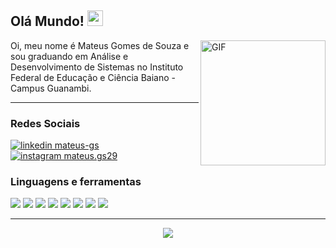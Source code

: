 ## Olá Mundo!  <img src="https://media.giphy.com/media/hvRJCLFzcasrR4ia7z/giphy.gif" width="25px">

<img align="right" alt="GIF" src="https://user-images.githubusercontent.com/5713670/87202985-820dcb80-c2b6-11ea-9f56-7ec461c497c3.gif" width="200"/>

<p aligh="left"> Oi, meu nome é Mateus Gomes de Souza e sou graduando em Análise e Desenvolvimento de Sistemas no Instituto Federal de Educação e Ciência Baiano - Campus Guanambi. </p> 

***
### Redes Sociais
<a href="https://www.linkedin.com/in/mateus-gs/">
    <img src="https://img.shields.io/badge/linkedin%20-0A66C2?style=for-the-badge&logo=linkedin&logoColor=white" alt="linkedin mateus-gs"/>
</a>
<a href="https://www.instagram.com/mateus.gs29/">
    <img src="https://img.shields.io/badge/instagram%20-DD2476?style=for-the-badge&logo=instagram&logoColor=white" alt="instagram mateus.gs29"/>
</a>



### Linguagens e ferramentas

<img src="https://img.shields.io/badge/%20html-232323?style=for-the-badge&logo=html5"> <img src="https://img.shields.io/badge/%20css-232323?style=for-the-badge&logo=css3&logoColor=31A1D6"> <img src="https://img.shields.io/badge/%20javascript-232323?style=for-the-badge&logo=javascript"> <img src="https://img.shields.io/badge/%20git-232323?style=for-the-badge&logo=git"> <img src="https://img.shields.io/badge/%20php-232323?style=for-the-badge&logo=php&logoColor=31648C"> <img src="https://img.shields.io/badge/%20python-232323?style=for-the-badge&logo=python"> <img src="https://img.shields.io/badge/%20mysql-232323?style=for-the-badge&logo=mysql"> <img src="https://img.shields.io/badge/%20postgresql-232323?style=for-the-badge&logo=postgresql&logoColor=31648C"> 

***
<p align="center"><img src="https://github-readme-stats.vercel.app/api?username=mateusgs29&show_icons=true&theme=radical&title_color=F71B5D&text_color=fff&icon_color=F71B5D"> </p>
